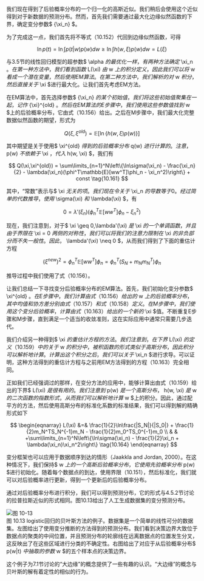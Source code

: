 我们现在得到了后验概率分布的一个归一化的高斯近似。我们稍后会使用这个近似得到对于新数据的预测分布。然而，首先我们需要通过最大化边缘似然函数的下界，确定变分参数$ \{\xi_n\} $。    

为了完成这一点，我们首先将不等式（10.152）代回到边缘似然函数，可得     

$$
\ln p(t) = \ln \int p(t|w)p(w)dw \geq \ln\int h(w,\xi)p(w)dw = L(\xi) \tag{10.159}
$$

与3.5节的线性回归模型的超参数$ \alpha $的最优化一样，有两种方法确定$ \xi_n $。在第一种方法中，我们看到函数$ L(\xi) $由$ w $上的积分定义，因此我们可以将$ w $看成一个潜在变量，然后使用EM算法。在第二种方法中，我们解析的对$ w $积分，然后直接关于$ \xi $进行最大化。让我们首先考虑EM方法。     

在EM算法中，首先选择参数$ \{\xi_n\} $的某个初始值，我们将这些初始值聚集在一起，记作$ \{\xi\}^{old} $。然后在EM算法的E步骤中，我们使用这些参数值找到$ w $上的后验概率分布，它由式（10.156）给出。之后在M步骤中，我们最大化完整数据似然函数的期望，形式为     

$$
Q(\xi,\xi^{old}) = \mathbb{E}[\ln\{h(w,\xi)p(w)\}] \tag{10.160}
$$

其中期望是关于使用$ \xi^{old} $得到的后验概率分布$ q(w) $进行计算的。注意，$ p(w) $不依赖于$ \xi $，代入$ h(w, \xi) $，我们有     

$$
Q(\xi,\xi^{old}) = \sum\limits_{n=1}^N\left\{\ln\sigma(\xi_n) - \frac{\xi_n}{2} - \lambda(\xi_n)(\phi^T\mathbb{E}[ww^T]\phi_n - \xi_n^2)\right\} + const \tag{10.161}
$$

其中，“常数”表示与$ \xi $无关的项。我们现在令关于$ \xi_n $的导数等于0。经过简单的代数推导，使用$ \sigma(\xi) $和$ \lambda(\xi) $，有     

$$
0 = \lambda'(\xi_n)(\phi_n^T\mathbb{E}[ww^T]\phi_n - \xi_n^2) \tag{10.162}
$$

现在，我们注意到，对于$ \xi \geq 0,\lambda'(\xi) $是$ \xi $的一个单调函数，并且由于界限在$ \xi = 0 $两侧的对称性，我们可以将我们的注意力限制在$ \xi $的非负部分而不失一般性。因此，$ \lambda'(\xi) \neq 0 $，从而我们得到了下面的重估计方程      

$$
(\xi^{new})^2 = \phi_n^T\mathbb{E}[ww^T]\phi_n = \phi_n^T(S_N + m_Nm_N^T)\phi_n \tag{10.163}
$$

推导过程中我们使用了式（10.156）。     

让我们总结一下寻找变分后验概率分布的EM算法。首先，我们初始化变分参数$ \xi^{old} $。在E步骤中，我们计算由式（10.156）给出的$ w $上的后验概率分布，其中均值和协方差分别由式（10.157）和式（10.158）定义。在M步骤中，我们使用这个变分后验概率，计算由式（10.163）给出的一个新的$ \xi $值。不断重复E步骤和M步骤，直到满足一个适当的收敛准则，这在实际应用中通常只需要几步迭代。     

我们介绍另一种得到$ \xi $的重估计方程的方法。我们注意到，在下界$ L(\xi) $的定义（10.159）中的关于$ w $的积分中，被积函数的形式类似于高斯分布，因此积分可以解析地计算。计算出这个积分之后，我们可以关于$ \xi_n $进行求导。可以证明，这种方法得到的重估计方程与之前用EM方法得到的方程（10.163）完全相同。     

正如我们已经强调过的那样，在变分方法的应用中，能够计算出由式（10.159）给出的下界$ L(\xi) $是很有用的。我们注意到$ p(w) $是一个高斯分布，$ h(w, \xi) $是$ w $的二次函数的指数形式，从而我们可以解析地计算$ w $上的积分。因此，通过配平方的方法，然后使用高斯分布的标准化系数的标准结果，我们可以得到解的精确形式如下     

$$
\begin{eqnarray}
L(\xi) &=& \frac{1}{2}\ln\frac{|S_N|}{|S_0|} + \frac{1}{2}m_N^TS_N^{-1}m_N - \frac{1}{2}m_0^TS_0^{-1}m_0 \\
& & +\sum\limits_{n=1}^N\left\{\ln\sigma(\xi_n) - \frac{1}{2}\xi_n + \lambda(\xi_n)\xi_n^2\right\} \tag{10.164}
\end{eqnarray}
$$

变分框架也可以应用于数据顺序到达的情形（Jaakkla and Jordan, 2000）。在这种情况下，我们保持$ w $上的一个高斯后验概率分布，它使用先验概率分布$ p(w) $进行初始化。随着每个数据点的到达，使用界限（10.151），然后标准化，我们就可以对后验概率进行更新，得到一个更新后的后验概率分布。      

通过对后验概率分布进行积分，我们可以得到预测分布，它的形式与4.5.2节讨论的拉普拉斯近似的形式相同。图10.13给出了人工生成数据集的变分预测分布。

![图 10-13](images/10_13.png)      
图 10.13 logistic回归的贝叶斯方法的例子。数据集是一个简单的线性可分的数据集。左图给出了使用变分推断的方法得到的预测分布。我们看到决策边界大致位于数据点的聚类的中间位置，并且预测分布的轮廓线在远离数据点的位置发生分叉，这反映出了在这些区域进行分类的不确定性。右图给出了对应于从后验概率分布$ p(w|t) $中抽取的参数$ w $的五个样本点的决策边界。


这个例子为7.1节讨论的“大边缘”的概念提供了一些有趣的认识。“大边缘”的概念与贝叶斯的解有着定性的相似的行为。
